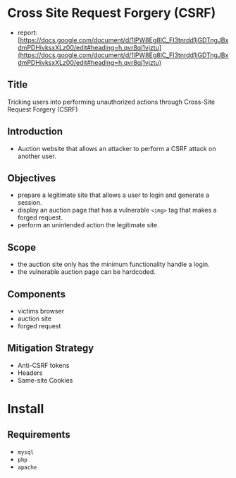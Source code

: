 # Cross Site Request Forgery (CSRF)

- report: [https://docs.google.com/document/d/1lPW8Eg8lC_FI3tnrdd1jGDTngJBxdmPDHivksxXLz00/edit#heading=h.qvr8qj1vjztu](https://docs.google.com/document/d/1lPW8Eg8lC_FI3tnrdd1jGDTngJBxdmPDHivksxXLz00/edit#heading=h.qvr8qj1vjztu)

## Title
Tricking users into performing unauthorized actions through Cross-Site Request Forgery (CSRF)

## Introduction
- Auction website that allows an attacker to perform a CSRF attack on another user. 

## Objectives
- prepare a legitimate site that allows a user to login and generate a session.
- display an auction page that has a vulnerable `<img>` tag that makes a forged request.
- perform an unintended action the legitimate site.

## Scope
- the auction site only has the minimum functionality handle a login.
- the vulnerable auction page can be hardcoded. 

## Components
- victims browser
- auction site
- forged request

## Mitigation Strategy
- Anti-CSRF tokens
- Headers
- Same-site Cookies

# Install
## Requirements
- `mysql`
- `php`
- `apache`




